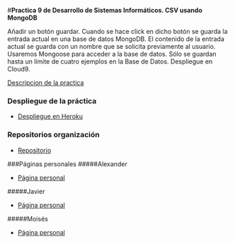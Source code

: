 #**Practica 9 de Desarrollo de Sistemas Informáticos. CSV usando MongoDB**


Añadir un botón guardar. Cuando se hace click en dicho botón se guarda la entrada actual en una base de datos MongoDB.
El contenido de la entrada actual se guarda con un nombre que se solicita previamente al usuario.
Usaremos Mongoose para acceder a la base de datos.
Sólo se guardan hasta un límite de cuatro ejemplos en la Base de Datos.
Despliegue en Cloud9.


[Descripcion de la practica](https://campusvirtual.ull.es/1516/mod/page/view.php?id=189370)

### Despliegue de la práctica
* [Despliegue en Heroku](https://dsip8.herokuapp.com/)

### Repositorios organización
* [Repositorio](https://github.com/ULL-ESIT-GRADOII-DSI/ajax-ecma6-ficheros-alex-javi-moi.git)


###Páginas personales
#####Alexander
* [Página personal](http://alu0100767421.github.io/)

#####Javier
* [Página personal](http://alu0100505009.github.io/)

#####Moisés
* [Página personal](http://alu0100782851.github.io/)

